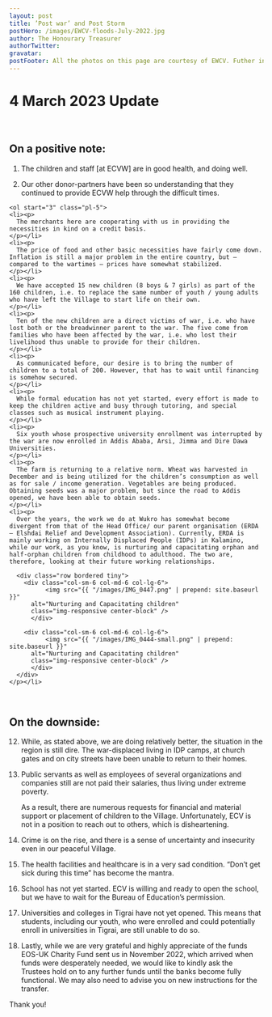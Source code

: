 ```yaml
---
layout: post
title: ’Post war’ and Post Storm
postHero: /images/EWCV-floods-July-2022.jpg
author: The Honourary Treasurer
authorTwitter: 
gravatar:
postFooter: All the photos on this page are courtesy of EWCV. Futher information could be obtained by calling +44(0)7867 727445 or at <a href="mailto:eosukcharityfund@gmail.com">eosukcharityfund@gmail.com</a>
---
```


<div>
  <!-- h3>’Post war’ and Post Storm update received by EOS-UK Charity Fund on 4 March 2023</h3 -->
  <h1>4 March 2023 Update</h1>
  <p>&nbsp;</p>
  <h2>On a positive note:</h2>
  <ol class="pl-5">
    <li><p>
      The children and staff [at ECVW] are in good health, and doing well.
    </p></li>
    <li><p>
      Our other donor-partners have been so understanding that they continued to provide ECVW help through the difficult times.
    </p></li>
    </ol>

    <ol start="3" class="pl-5">
    <li><p>
      The merchants here are cooperating with us in providing the necessities in kind on a credit basis. 
    </p></li>
    <li><p>
      The price of food and other basic necessities have fairly come down. Inflation is still a major problem in the entire country, but – compared to the wartimes – prices have somewhat stabilized.
    </p></li>
    <li><p>
      We have accepted 15 new children (8 boys & 7 girls) as part of the 160 children, i.e. to replace the same number of youth / young adults who have left the Village to start life on their own.
    </p></li>
    <li><p>
      Ten of the new children are a direct victims of war, i.e. who have lost both or the breadwinner parent to the war. The five come from families who have been affected by the war, i.e. who lost their livelihood thus unable to provide for their children.
    </p></li>
    <li><p>
      As communicated before, our desire is to bring the number of children to a total of 200. However, that has to wait until financing is somehow secured.
    </p></li>
    <li><p>
      While formal education has not yet started, every effort is made to keep the children active and busy through tutoring, and special classes such as musical instrument playing.
    </p></li>
    <li><p>
      Six youth whose prospective university enrollment was interrupted by the war are now enrolled in Addis Ababa, Arsi, Jimma and Dire Dawa Universities.
    </p></li>
    <li><p>
      The farm is returning to a relative norm. Wheat was harvested in December and is being utilized for the children’s consumption as well as for sale / income generation. Vegetables are being produced. Obtaining seeds was a major problem, but since the road to Addis opened, we have been able to obtain seeds.
    </p></li>
    <li><p>
      Over the years, the work we do at Wukro has somewhat become divergent from that of the Head Office/ our parent organisation (ERDA – Elshdai Relief and Development Association). Currently, ERDA is mainly working on Internally Displaced People (IDPs) in Kalamino, while our work, as you know, is nurturing and capacitating orphan and half-orphan children from childhood to adulthood. The two are, therefore, looking at their future working relationships.

      <div class="row bordered tiny">
        <div class="col-sm-6 col-md-6 col-lg-6">
		      <img src="{{ "/images/IMG_0447.png" | prepend: site.baseurl }}"
          alt="Nurturing and Capacitating children" 
          class="img-responsive center-block" />
	      </div>
        
        <div class="col-sm-6 col-md-6 col-lg-6">
		      <img src="{{ "/images/IMG_0444-small.png" | prepend: site.baseurl }}"
          alt="Nurturing and Capacitating children" 
          class="img-responsive center-block" />
	      </div>
      </div>
    </p></li>
</ol>

<p>&nbsp;</p>

<h2>On the downside:</h2>

<ol start="12" class="pl-5">
  <li><p>
    While, as stated above, we are doing relatively better, the situation in the region is still dire. The war-displaced living in IDP camps, at church gates and on city streets have been unable to return to their homes. 
  </p></li>
  <li><p>
    Public servants as well as employees of several organizations and companies still are not paid their salaries, thus living under extreme poverty.
    </p>
    <p>
      As a result, there are numerous requests for financial and material support or placement of children to the Village. Unfortunately, ECV is not in a position to reach out to others, which is disheartening.
    </p>
  </li>
  <li><p>
    Crime is on the rise, and there is a sense of uncertainty and insecurity even in our peaceful Village.
  </p></li>
  <li><p>
    The health facilities and healthcare is in a very sad condition. “Don’t get sick during this time” has become the mantra.
  </p></li>
  <li><p>
    School has not yet started. ECV is willing and ready to open the school, but we have to wait for the Bureau of Education’s permission.
  </p></li>
  <li><p>
    Universities and colleges in Tigrai have not yet opened. This means that students, including our youth, who were enrolled and could potentially enroll in universities in Tigrai, are still unable to do so.
  </p></li>
  <li><p>
    Lastly, while we are very grateful and highly appreciate of the funds EOS-UK Charity Fund sent us in November 2022, which arrived when funds were desperately needed, we would like to kindly ask the Trustees hold on to any further funds until the banks become fully functional. We may also need to advise you on new instructions for the transfer.
  </p></li>
</ol>

<div>
<p>Thank you!</p>
</div>